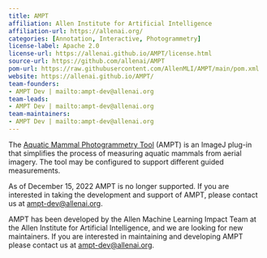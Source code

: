 ```yaml
---
title: AMPT
affiliation: Allen Institute for Artificial Intelligence
affiliation-url: https://allenai.org/
categories: [Annotation, Interactive, Photogrammetry]
license-label: Apache 2.0
license-url: https://allenai.github.io/AMPT/license.html
source-url: https://github.com/allenai/AMPT
pom-url: https://raw.githubusercontent.com/AllenMLI/AMPT/main/pom.xml
website: https://allenai.github.io/AMPT/
team-founders:
- AMPT Dev | mailto:ampt-dev@allenai.org
team-leads:
- AMPT Dev | mailto:ampt-dev@allenai.org
team-maintainers:
- AMPT Dev | mailto:ampt-dev@allenai.org
---
```


The [Aquatic Mammal Photogrammetry Tool](https://allenmli.github.io/AMPT/) (AMPT) is an ImageJ plug-in that simplifies the process of measuring aquatic mammals from aerial imagery. The tool may be configured to support different guided measurements.

As of December 15, 2022 AMPT is no longer supported. If you are interested in taking the development and support of AMPT, please contact us at [ampt-dev@allenai.org](mailto:ampt-dev@allenai.org).

AMPT has been developed by the Allen Machine Learning Impact Team at the Allen Institute for Artificial Intelligence, and we are looking for new maintainers. If you are interested in maintaining and developing AMPT please contact us at [ampt-dev@allenai.org](mailto:ampt-dev@allenai.org).
